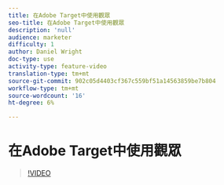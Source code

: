 ```yaml
---
title: 在Adobe Target中使用觀眾
seo-title: 在Adobe Target中使用觀眾
description: 'null'
audience: marketer
difficulty: 1
author: Daniel Wright
doc-type: use
activity-type: feature-video
translation-type: tm+mt
source-git-commit: 902c05d4403cf367c559bf51a14563859be7b804
workflow-type: tm+mt
source-wordcount: '16'
ht-degree: 6%

---
```



# 在Adobe Target中使用觀眾

>[!VIDEO](https://video.tv.adobe.com/v/17398/?quality=12)